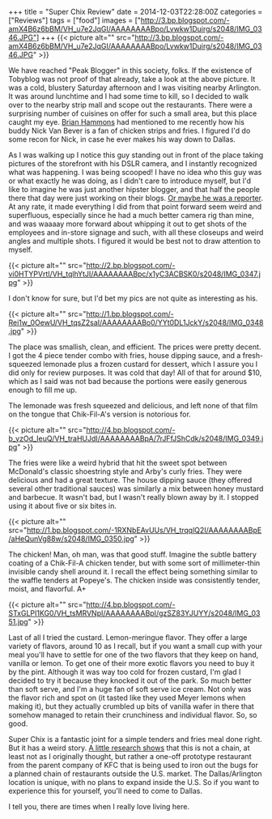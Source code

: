 +++
title = "Super Chix Review"
date = 2014-12-03T22:28:00Z
categories = ["Reviews"]
tags = ["food"]
images = ["http://3.bp.blogspot.com/-amX4B6z6bBM/VH_u7e2JqGI/AAAAAAAABpo/Lvwkw1Duirg/s2048/IMG_0346.JPG"]
+++
{{< picture alt="" src="http://3.bp.blogspot.com/-amX4B6z6bBM/VH_u7e2JqGI/AAAAAAAABpo/Lvwkw1Duirg/s2048/IMG_0346.JPG" >}}

We have reached "Peak Blogger" in this society, folks. If the existence of Tobyblog was not proof of that already, take a look at the above picture. It was a cold, blustery Saturday afternoon and I was visiting nearby Arlington. It was around lunchtime and I had some time to kill, so I decided to walk over to the nearby strip mall and scope out the restaurants. There were a surprising number of cuisines on offer for such a small area, but this place caught my eye. [Brian Hammons](http://www.reviewtheworld.com/) had mentioned to me recently how his buddy Nick Van Bever is a fan of chicken strips and fries. I figured I'd do some recon for Nick, in case he ever makes his way down to Dallas.

<!--more-->

As I was walking up I notice this guy standing out in front of the place taking pictures of the storefront with his DSLR camera, and I instantly recognized what was happening. I was being scooped! I have no idea who this guy was or what exactly he was doing, as I didn't care to introduce myself, but I'd like to imagine he was just another hipster blogger, and that half the people there that day were just working on their blogs. [Or maybe he was a reporter](https://www.dallasnews.com/food/2016/08/23/make-room-chick-fil-a-new-chicken-restaurant-expands-in-d-fw/). At any rate, it made everything I did from that point forward seem weird and superfluous, especially since he had a much better camera rig than mine, and was waaaay more forward about whipping it out to get shots of the employees and in-store signage and such, with all these closeups and weird angles and multiple shots. I figured it would be best not to draw attention to myself.

{{< picture alt="" src="http://2.bp.blogspot.com/-vi0HTYPVrtI/VH_tqlhYtJI/AAAAAAAABpc/x1yC3ACBSK0/s2048/IMG_0347.jpg" >}}

I don't know for sure, but I'd bet my pics are not quite as interesting as his.

{{< picture alt="" src="http://1.bp.blogspot.com/-Rei1w_0OewU/VH_tqsZ2saI/AAAAAAAABo0/YYt0DL1JckY/s2048/IMG_0348.jpg" >}}

The place was smallish, clean, and efficient. The prices were pretty decent. I got the 4 piece tender combo with fries, house dipping sauce, and a fresh-squeezed lemonade plus a frozen custard for dessert, which I assure you I did only for review purposes. It was cold that day! All of that for around $10, which as I said was not bad because the portions were easily generous enough to fill me up. 

The lemonade was fresh squeezed and delicious, and left none of that film on the tongue that Chik-Fil-A's version is notorious for. 

{{< picture alt="" src="http://4.bp.blogspot.com/-b_yzOd_IeuQ/VH_traHUJdI/AAAAAAAABpA/7rJFfJShCdk/s2048/IMG_0349.jpg" >}}

The fries were like a weird hybrid that hit the sweet spot between McDonald's classic shoestring style and Arby's curly fries. They were delicious and had a great texture. The house dipping sauce (they offered several other traditional sauces) was similarly a mix between honey mustard and barbecue. It wasn't bad, but I wasn't really blown away by it. I stopped using it about five or six bites in. 

{{< picture alt="" src="http://1.bp.blogspot.com/-1RXNbEAvUUs/VH_trqqlQ2I/AAAAAAAABpE/aHeQunVg88w/s2048/IMG_0350.jpg" >}}

The chicken! Man, oh man, was that good stuff. Imagine the subtle battery coating of a Chik-Fil-A chicken tender, but with some sort of millimeter-thin invisible candy shell around it. I recall the effect being something similar to the waffle tenders at Popeye's. The chicken inside was consistently tender, moist, and flavorful. A+

{{< picture alt="" src="http://4.bp.blogspot.com/-STxGLPI1KG0/VH_tsMRVNpI/AAAAAAAABpI/gzSZ83YJUYY/s2048/IMG_0351.jpg" >}}

Last of all I tried the custard. Lemon-meringue flavor. They offer a large variety of flavors, around 10 as I recall, but if you want a small cup with your meal you'll have to settle for one of the two flavors that they keep on hand, vanilla or lemon. To get one of their more exotic flavors you need to buy it by the pint. Although it was way too cold for frozen custard, I'm glad I decided to try it because they knocked it out of the park. So much better than soft serve, and I'm a huge fan of soft serve ice cream. Not only was the flavor rich and spot on (it tasted like they used Meyer lemons when making it), but they actually crumbled up bits of vanilla wafer in there that somehow managed to retain their crunchiness and individual flavor. So, so good.

Super Chix is a fantastic joint for a simple tenders and fries meal done right. But it has a weird story. [A little research shows](https://www.dallasnews.com/food/2016/08/23/make-room-chick-fil-a-new-chicken-restaurant-expands-in-d-fw/) that this is not a chain, at least not as I originally thought, but rather a one-off prototype restaurant from the parent company of KFC that is being used to iron out the bugs for a planned chain of restaurants outside the U.S. market. The Dallas/Arlington location is unique, with no plans to expand inside the U.S. So if you want to experience this for yourself, you'll need to come to Dallas. 

I tell you, there are times when I really love living here.
